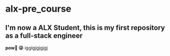 # alx-pre_course

## I'm now a ALX Student, this is my first repository as a full-stack engineer 
**pow🔫 😜**
iggigjgjgjgj
